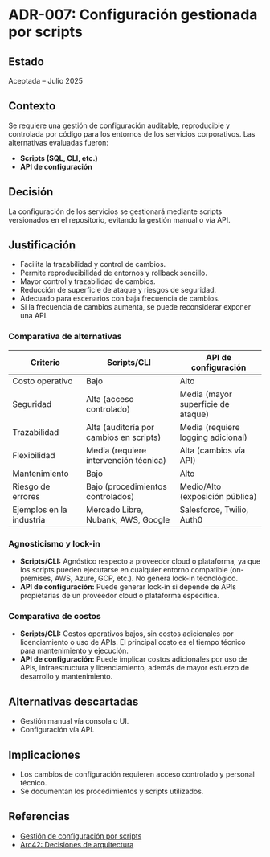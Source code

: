 # ADR-007: Configuración gestionada por scripts

## Estado

Aceptada – Julio 2025

## Contexto

Se requiere una gestión de configuración auditable, reproducible y controlada por código para los entornos de los servicios corporativos. Las alternativas evaluadas fueron:

- **Scripts (SQL, CLI, etc.)**
- **API de configuración**

## Decisión

La configuración de los servicios se gestionará mediante scripts versionados en el repositorio, evitando la gestión manual o vía API.

## Justificación

- Facilita la trazabilidad y control de cambios.
- Permite reproducibilidad de entornos y rollback sencillo.
- Mayor control y trazabilidad de cambios.
- Reducción de superficie de ataque y riesgos de seguridad.
- Adecuado para escenarios con baja frecuencia de cambios.
- Si la frecuencia de cambios aumenta, se puede reconsiderar exponer una API.

### Comparativa de alternativas

| Criterio                | Scripts/CLI         | API de configuración |
|-------------------------|---------------------|----------------------|
| Costo operativo         | Bajo                | Alto                 |
| Seguridad               | Alta (acceso controlado) | Media (mayor superficie de ataque) |
| Trazabilidad            | Alta (auditoría por cambios en scripts) | Media (requiere logging adicional) |
| Flexibilidad            | Media (requiere intervención técnica) | Alta (cambios vía API) |
| Mantenimiento           | Bajo                | Alto                 |
| Riesgo de errores       | Bajo (procedimientos controlados) | Medio/Alto (exposición pública) |
| Ejemplos en la industria| Mercado Libre, Nubank, AWS, Google | Salesforce, Twilio, Auth0         |

### Agnosticismo y lock-in

- **Scripts/CLI:** Agnóstico respecto a proveedor cloud o plataforma, ya que los scripts pueden ejecutarse en cualquier entorno compatible (on-premises, AWS, Azure, GCP, etc.). No genera lock-in tecnológico.
- **API de configuración:** Puede generar lock-in si depende de APIs propietarias de un proveedor cloud o plataforma específica.

### Comparativa de costos

- **Scripts/CLI:** Costos operativos bajos, sin costos adicionales por licenciamiento o uso de APIs. El principal costo es el tiempo técnico para mantenimiento y ejecución.
- **API de configuración:** Puede implicar costos adicionales por uso de APIs, infraestructura y licenciamiento, además de mayor esfuerzo de desarrollo y mantenimiento.

## Alternativas descartadas

- Gestión manual vía consola o UI.
- Configuración vía API.

## Implicaciones

- Los cambios de configuración requieren acceso controlado y personal técnico.
- Se documentan los procedimientos y scripts utilizados.

## Referencias

- [Gestión de configuración por scripts](https://12factor.net/config)
- [Arc42: Decisiones de arquitectura](https://arc42.org/decision/)
